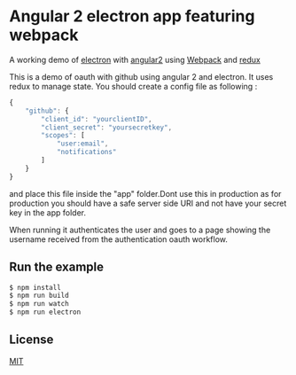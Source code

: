 # Angular 2 electron app featuring webpack

A working demo of [electron] with [angular2] using [Webpack] and [redux]

This is a demo of oauth with github using angular 2 and electron. It uses redux to manage state. You should create a config file as following :

```javascript
{
    "github": {
        "client_id": "yourclientID",
        "client_secret": "yoursecretkey",
        "scopes": [
            "user:email",
            "notifications"
        ]
    }
}
```

and place this file inside the "app" folder.Dont use this in production as for production you should have a safe server side URI and not have your secret key in the app folder.  

When running it authenticates the user and goes to a page showing the username received from the authentication oauth workflow.

## Run the example

```bash
$ npm install
$ npm run build
$ npm run watch
$ npm run electron
```

## License

[MIT]

[Webpack]: http://webpack.github.io
[MIT]: http://markdalgleish.mit-license.org
[angular2]: http://angular.io
[electron]: http://electron.atom.io/
[redux]: https://github.com/reactjs/redux
